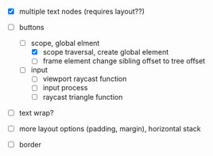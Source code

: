 
- [x] multiple text nodes (requires layout??)
- [ ] buttons
  - [ ] scope, global elment
    - [x] scope traversal, create global element
    - [ ] frame element change sibling offset to tree offset
  - [ ] input
    - [ ] viewport raycast function
    - [ ] input process
    - [ ] raycast triangle function
- [ ] text wrap?
- [ ] more layout options (padding, margin), horizontal stack
- [ ] border

